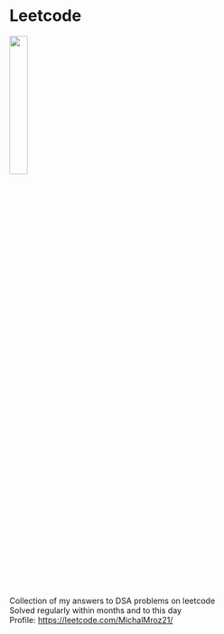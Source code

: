 # Leetcode
<img src="https://github.com/MichalMroz21/Leetcode/assets/125133223/adbefed5-ad07-497f-81ac-03c3e21b8170" width=25% height=25%>


Collection of my answers to DSA problems on leetcode\
Solved regularly within months and to this day\
Profile: https://leetcode.com/MichalMroz21/
